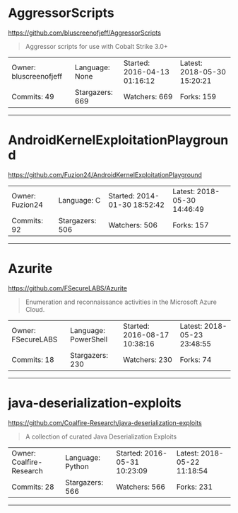 # AggressorScripts

https://github.com/bluscreenofjeff/AggressorScripts
<blockquote>
Aggressor scripts for use with Cobalt Strike 3.0+
</blockquote>

<table>
<tr><td>Owner: bluscreenofjeff</td>
    <td>Language: None</td>
    <td>Started: 2016-04-13 01:16:12</td>
    <td>Latest: 2018-05-30 15:20:21</td></tr>
<tr><td>Commits: 49</td>
    <td>Stargazers: 669</td>
    <td>Watchers: 669</td>
    <td>Forks: 159</td></tr>
</table>

---

# AndroidKernelExploitationPlayground

https://github.com/Fuzion24/AndroidKernelExploitationPlayground
<blockquote>
<no description>
</blockquote>

<table>
<tr><td>Owner: Fuzion24</td>
    <td>Language: C</td>
    <td>Started: 2014-01-30 18:52:42</td>
    <td>Latest: 2018-05-30 14:46:49</td></tr>
<tr><td>Commits: 92</td>
    <td>Stargazers: 506</td>
    <td>Watchers: 506</td>
    <td>Forks: 157</td></tr>
</table>

---

# Azurite

https://github.com/FSecureLABS/Azurite
<blockquote>
Enumeration and reconnaissance activities in the Microsoft Azure Cloud.
</blockquote>

<table>
<tr><td>Owner: FSecureLABS</td>
    <td>Language: PowerShell</td>
    <td>Started: 2016-08-17 10:38:16</td>
    <td>Latest: 2018-05-23 23:48:55</td></tr>
<tr><td>Commits: 18</td>
    <td>Stargazers: 230</td>
    <td>Watchers: 230</td>
    <td>Forks: 74</td></tr>
</table>

---

# java-deserialization-exploits

https://github.com/Coalfire-Research/java-deserialization-exploits
<blockquote>
A collection of curated Java Deserialization Exploits
</blockquote>

<table>
<tr><td>Owner: Coalfire-Research</td>
    <td>Language: Python</td>
    <td>Started: 2016-05-31 10:23:09</td>
    <td>Latest: 2018-05-22 11:18:54</td></tr>
<tr><td>Commits: 28</td>
    <td>Stargazers: 566</td>
    <td>Watchers: 566</td>
    <td>Forks: 231</td></tr>
</table>

---

